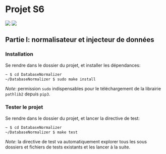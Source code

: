 # Projet S6

[![](https://img.shields.io/badge/Database%20Master-Alexandre%20Cesari-green.svg?logo=stackoverflow&longCache=true&style=popout&colorB=fc6d26&link=https://gitlab.telecomnancy.univ-lorraine.fr/ppii-2k19/project-grpa2&link=mailto:alexandre.cesari@telecomnancy.eu
)]()
[![](https://img.shields.io/badge/Git%20Master-Pierre%20Bouillon-green.svg?logo=gitlab&longCache=true&style=popout&colorB=fc6d26&link=https://gitlab.telecomnancy.univ-lorraine.fr/ppii-2k19/project-grpa2&link=mailto:pierre.bouillon@telecomnancy.eu
)]()

## Partie I: normalisateur et injecteur de données

### Installation

Se rendre dans le dossier du projet, et installer les dépendances:

```bash
~ $ cd DatabaseNormalizer
~/DatabaseNormalizer $ sudo make install
```

_Note_: permission `sudo` indispensables pour le téléchargement de la librairie
`pathlib2` depuis `pip3`.

### Tester le projet

Se rendre dans le dossier du projet, et lancer la directive de test:

```bash
~ $ cd DatabaseNormalizer
~/DatabaseNormalizer $ make test
```

_Note_: la directive de test va automatiquement explorer tous les sous dossiers
et fichiers de tests existants et les lancer à la suite.
